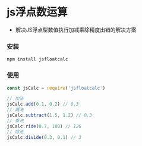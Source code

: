 # js浮点数运算

- 解决JS浮点型数值执行加减乘除精度出错的解决方案

### 安装

```shell
npm install jsfloatcalc
```



### 使用

```javascript
const jsCalc = require('jsfloatcalc')

// 加法
jsCalc.add(0.1, 0.2) // 0.3
// 减法
jsCalc.subtract(1.5, 1.2) // 0.3
// 乘法
jsCalc.ride(0.7, 180) // 126
// 除法
jsCalc.divide(0.3, 0.1) // 3
```


